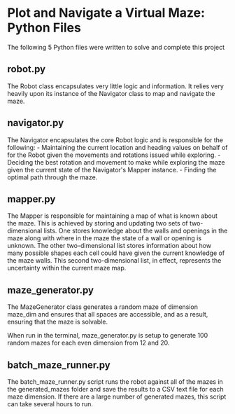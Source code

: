 # Plot and Navigate a Virtual Maze: Python Files

The following 5 Python files were written to solve and complete this project

## robot.py

The Robot class encapsulates very little logic and information. It relies very
heavily upon its instance of the Navigator class to map and navigate the maze.

## navigator.py

The Navigator encapsulates the core Robot logic and is responsible for
the following:
    - Maintaining the current location and heading values on behalf of
        for the Robot given the movements and rotations issued while
        exploring.
    - Deciding the best rotation and movement to make while exploring
        the maze given the current state of the Navigator's Mapper instance.
    - Finding the optimal path through the maze.

## mapper.py

The Mapper is responsible for maintaining a map of what is known about
the maze. This is achieved by storing and updating two sets of two-dimensional
lists. One stores knowledge about the walls and openings in the maze
along with where in the maze the state of a wall or opening is unknown.
The other two-dimensional list stores information about how many possible
shapes each cell could have given the current knowledge of the maze walls.
This second two-dimensional list, in effect, represents the uncertainty
within the current maze map.

## maze_generator.py

The MazeGenerator class generates a random maze of dimension maze_dim and
ensures that all spaces are accessible, and as a result, ensuring
that the maze is solvable.

When run in the terminal, maze_generator.py is setup to generate 100 random
mazes for each even dimension from 12 and 20.

## batch_maze_runner.py

The batch_maze_runner.py script runs the robot against all of the mazes in the
generated_mazes folder and save the results to a CSV text file for each maze
dimension. If there are a large number of generated mazes, this script can
take several hours to run.
